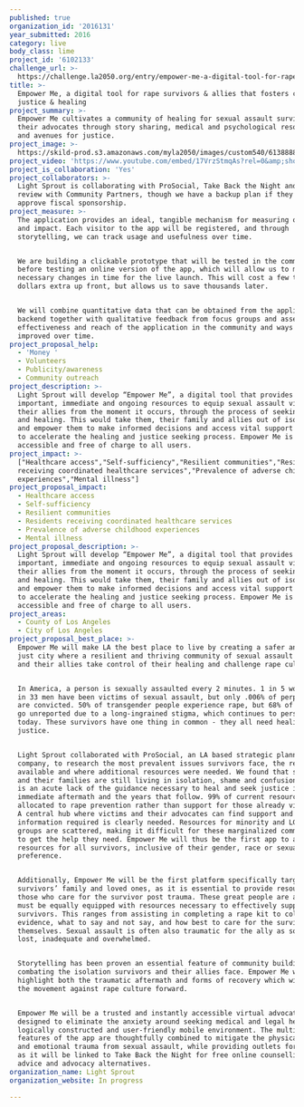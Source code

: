 ```yaml
---
published: true
organization_id: '2016131'
year_submitted: 2016
category: live
body_class: lime
project_id: '6102133'
challenge_url: >-
  https://challenge.la2050.org/entry/empower-me-a-digital-tool-for-rape-survivors-allies-that-fosters-community-justice-healing
title: >-
  Empower Me, a digital tool for rape survivors & allies that fosters community,
  justice & healing
project_summary: >-
  Empower Me cultivates a community of healing for sexual assault survivors and
  their advocates through story sharing, medical and psychological resources,
  and avenues for justice.
project_image: >-
  https://skild-prod.s3.amazonaws.com/myla2050/images/custom540/6138888165741-team90.png
project_video: 'https://www.youtube.com/embed/17VrzStmqAs?rel=0&amp;showinfo=0'
project_is_collaboration: 'Yes'
project_collaborators: >-
  Light Sprout is collaborating with ProSocial, Take Back the Night and is under
  review with Community Partners, though we have a backup plan if they do not
  approve fiscal sponsorship.
project_measure: >-
  The application provides an ideal, tangible mechanism for measuring outcomes
  and impact. Each visitor to the app will be registered, and through
  storytelling, we can track usage and usefulness over time. 


  We are building a clickable prototype that will be tested in the community
  before testing an online version of the app, which will allow us to make the
  necessary changes in time for the live launch. This will cost a few thousand
  dollars extra up front, but allows us to save thousands later. 


  We will combine quantitative data that can be obtained from the application
  backend together with qualitative feedback from focus groups and assess the
  effectiveness and reach of the application in the community and ways it can be
  improved over time.
project_proposal_help:
  - 'Money '
  - Volunteers
  - Publicity/awareness
  - Community outreach
project_description: >-
  Light Sprout will develop “Empower Me”, a digital tool that provides
  important, immediate and ongoing resources to equip sexual assault victims and
  their allies from the moment it occurs, through the process of seeking justice
  and healing. This would take them, their family and allies out of isolation
  and empower them to make informed decisions and access vital support systems
  to accelerate the healing and justice seeking process. Empower Me is easily
  accessible and free of charge to all users.
project_impact: >-
  ["Healthcare access","Self-sufficiency","Resilient communities","Residents
  receiving coordinated healthcare services","Prevalence of adverse childhood
  experiences","Mental illness"]
project_proposal_impact:
  - Healthcare access
  - Self-sufficiency
  - Resilient communities
  - Residents receiving coordinated healthcare services
  - Prevalence of adverse childhood experiences
  - Mental illness
project_proposal_description: >-
  Light Sprout will develop “Empower Me”, a digital tool that provides
  important, immediate and ongoing resources to equip sexual assault victims and
  their allies from the moment it occurs, through the process of seeking justice
  and healing. This would take them, their family and allies out of isolation
  and empower them to make informed decisions and access vital support systems
  to accelerate the healing and justice seeking process. Empower Me is easily
  accessible and free of charge to all users.
project_areas:
  - County of Los Angeles
  - City of Los Angeles
project_proposal_best_place: >-
  Empower Me will make LA the best place to live by creating a safer and more
  just city where a resilient and thriving community of sexual assault survivors
  and their allies take control of their healing and challenge rape culture. 


  In America, a person is sexually assaulted every 2 minutes. 1 in 5 women and 1
  in 33 men have been victims of sexual assault, but only .006% of perpetrators
  are convicted. 50% of transgender people experience rape, but 68% of all cases
  go unreported due to a long-ingrained stigma, which continues to persist
  today. These survivors have one thing in common - they all need healing and
  justice.


  Light Sprout collaborated with ProSocial, an LA based strategic planning
  company, to research the most prevalent issues survivors face, the resources
  available and where additional resources were needed. We found that survivors
  and their families are still living in isolation, shame and confusion. There
  is an acute lack of the guidance necessary to heal and seek justice in the
  immediate aftermath and the years that follow. 99% of current resources are
  allocated to rape prevention rather than support for those already victimized.
  A central hub where victims and their advocates can find support and
  information required is clearly needed. Resources for minority and LGBTQ
  groups are scattered, making it difficult for these marginalized communities
  to get the help they need. Empower Me will thus be the first app to aggregate
  resources for all survivors, inclusive of their gender, race or sexual
  preference. 


  Additionally, Empower Me will be the first platform specifically targeted to
  survivors’ family and loved ones, as it is essential to provide resources to
  those who care for the survivor post trauma. These great people are allies and
  must be equally equipped with resources necessary to effectively support
  survivors. This ranges from assisting in completing a rape kit to collecting
  evidence, what to say and not say, and how best to care for the survivor and
  themselves. Sexual assault is often also traumatic for the ally as some feel
  lost, inadequate and overwhelmed.  


  Storytelling has been proven an essential feature of community building and
  combating the isolation survivors and their allies face. Empower Me will
  highlight both the traumatic aftermath and forms of recovery which will propel
  the movement against rape culture forward.


  Empower Me will be a trusted and instantly accessible virtual advocate
  designed to eliminate the anxiety around seeking medical and legal help in a
  logically constructed and user-friendly mobile environment. The multiple
  features of the app are thoughtfully combined to mitigate the physical, mental
  and emotional trauma from sexual assault, while providing outlets for support
  as it will be linked to Take Back the Night for free online counselling, legal
  advice and advocacy alternatives.
organization_name: Light Sprout
organization_website: In progress

---
```


